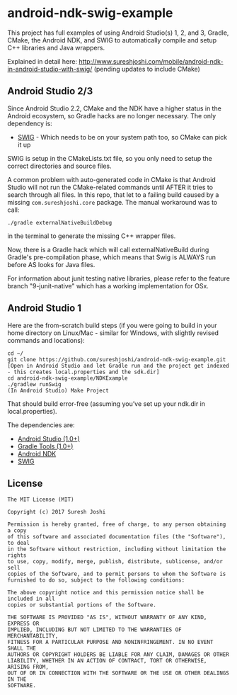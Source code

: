 # android-ndk-swig-example
This project has full examples of using Android Studio(s) 1, 2, and 3, Gradle, CMake, the Android NDK, and SWIG to automatically compile and setup C++ libraries and Java wrappers.

Explained in detail here: http://www.sureshjoshi.com/mobile/android-ndk-in-android-studio-with-swig/ (pending updates to include CMake)

## Android Studio 2/3

Since Android Studio 2.2, CMake and the NDK have a higher status in the Android ecosystem, so Gradle hacks are no longer necessary. The only dependency is:

* [SWIG](http://www.swig.org/) - Which needs to be on your system path too, so CMake can pick it up

SWIG is setup in the CMakeLists.txt file, so you only need to setup the correct directories and source files.

A common problem with auto-generated code in CMake is that Android Studio will not run the CMake-related commands until AFTER it tries to search through all files. In this repo, that let to a failing build caused by a missing `com.sureshjoshi.core` package. The manual workaround was to call:

```
./gradle externalNativeBuildDebug
```

in the terminal to generate the missing C++ wrapper files. 

Now, there is a Gradle hack which will call externalNativeBuild during Gradle's pre-compilation phase, which means that Swig is ALWAYS run before AS looks for Java files. 

For information about junit testing native libraries, please refer to the feature branch "9-junit-native" which has a working implementation for OSx. 

## Android Studio 1

Here are the from-scratch build steps (if you were going to build in your home directory on Linux/Mac - similar for Windows, with slightly revised commands and locations):

    cd ~/
    git clone https://github.com/sureshjoshi/android-ndk-swig-example.git
    [Open in Android Studio and let Gradle run and the project get indexed - this creates local.properties and the sdk.dir]
    cd android-ndk-swig-example/NDKExample
    ./gradlew runSwig
    (In Android Studio) Make Project

That should build error-free (assuming you’ve set up your ndk.dir in local.properties).

The dependencies are:

* [Android Studio (1.0+)](https://developer.android.com/tools/studio/index.html)
* [Gradle Tools (1.0+)](https://developer.android.com/tools/studio/index.html#build-system)
* [Android NDK](https://developer.android.com/tools/sdk/ndk/index.html)
* [SWIG](http://www.swig.org/)


License
-------

	The MIT License (MIT)

	Copyright (c) 2017 Suresh Joshi

	Permission is hereby granted, free of charge, to any person obtaining a copy
	of this software and associated documentation files (the "Software"), to deal
	in the Software without restriction, including without limitation the rights
	to use, copy, modify, merge, publish, distribute, sublicense, and/or sell
	copies of the Software, and to permit persons to whom the Software is
	furnished to do so, subject to the following conditions:

	The above copyright notice and this permission notice shall be included in all
	copies or substantial portions of the Software.

	THE SOFTWARE IS PROVIDED "AS IS", WITHOUT WARRANTY OF ANY KIND, EXPRESS OR
	IMPLIED, INCLUDING BUT NOT LIMITED TO THE WARRANTIES OF MERCHANTABILITY,
	FITNESS FOR A PARTICULAR PURPOSE AND NONINFRINGEMENT. IN NO EVENT SHALL THE
	AUTHORS OR COPYRIGHT HOLDERS BE LIABLE FOR ANY CLAIM, DAMAGES OR OTHER
	LIABILITY, WHETHER IN AN ACTION OF CONTRACT, TORT OR OTHERWISE, ARISING FROM,
	OUT OF OR IN CONNECTION WITH THE SOFTWARE OR THE USE OR OTHER DEALINGS IN THE
	SOFTWARE.
